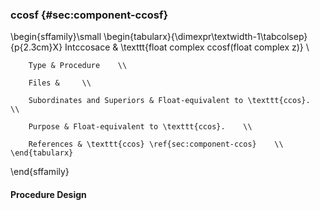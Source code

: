 ### ccosf {#sec:component-ccosf}

\begin{sffamily}\small
	\begin{tabularx}{\dimexpr\textwidth-1\tabcolsep}{p{2.3cm}X}
		Intccosace       & \texttt{float complex ccosf(float complex z)} \\ 
		
		Type & Procedure    \\ 
		
		Files &     \\ 
		
		Subordinates and Superiors & Float-equivalent to \texttt{ccos}.    \\ 
		
		Purpose & Float-equivalent to \texttt{ccos}.    \\ 
		
		References & \texttt{ccos} \ref{sec:component-ccos}    \\ 
	\end{tabularx}
\end{sffamily}

#### Procedure Design
